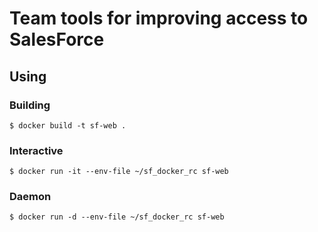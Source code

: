 # Team tools for improving access to SalesForce



## Using


### Building

```shell
$ docker build -t sf-web .
```


### Interactive

```shell
$ docker run -it --env-file ~/sf_docker_rc sf-web
```

### Daemon

```shell
$ docker run -d --env-file ~/sf_docker_rc sf-web
```